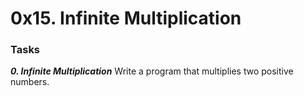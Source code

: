 # 0x15. Infinite Multiplication

### Tasks

_**0. Infinite Multiplication**_
Write a program that multiplies two positive numbers.
